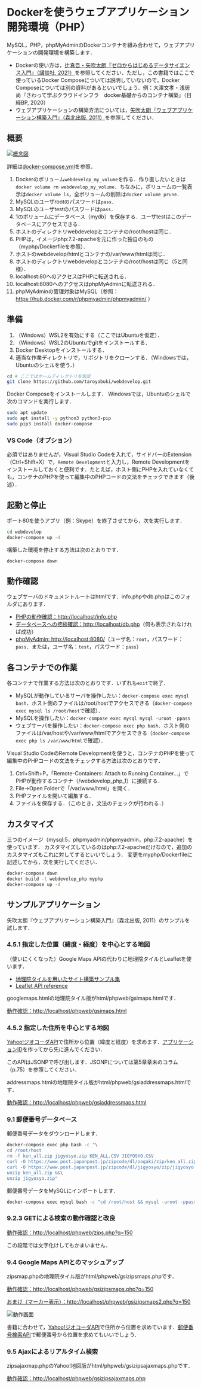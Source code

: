 # Dockerを使うウェブアプリケーション開発環境（PHP）

MySQL，PHP，phpMyAdminのDockerコンテナを組み合わせて，ウェブアプリケーションの開発環境を構築します．

- Dockerの使い方は，[辻真吾・矢吹太朗『ゼロからはじめるデータサイエンス入門』（講談社, 2021）](https://github.com/taroyabuki/fromzero)を参照してください．ただし，この書籍ではここで使っているDocker Composeについては説明していないので，Docker Composeについては別の資料があるといいでしょう．例：大澤文孝・浅居尚『さわって学ぶクラウドインフラ　docker基礎からのコンテナ構築』（日経BP, 2020）
- ウェブアプリケーションの構築方法については，[矢吹太朗『ウェブアプリケーション構築入門』（森北出版, 2011）](https://github.com/taroyabuki/webbook2)を参照してください．

## 概要

[![概念図](figure.svg)](figure.md)

詳細は[docker-compose.yml](docker-compose.yml)を参照．

1. Dockerのボリューム`webdevelop_my_volume`を作る．作り直したいときは`docker volume rm webdevelop_my_volume`．ちなみに，ボリュームの一覧表示は`docker volume ls`，全ボリュームの削除は`docker volume prune`．
2. MySQLのユーザrootのパスワードは`pass`．
3. MySQLのユーザtestのパスワードは`pass`．
4. 1のボリュームにデータベース（mydb）を保存する．ユーザtestはこのデータベースにアクセスできる．
5. ホストのディレクトリwebdevelopとコンテナの/root/hostは同じ．
6. PHPは，イメージphp:7.2-apacheを元に作った独自のもの（myphp/Dockerfileを参照）．
7. ホストのwebdevelop/htmlとコンテナの/var/www/htmlは同じ．
8. ホストのディレクトリwebdevelopとコンテナの/root/hostは同じ（5と同様）．
9. localhost:80へのアクセスはPHPに転送される．
10. localhost:8080へのアクセスはphpMyAdminに転送される．
11. phpMyAdminの管理対象はMySQL（参照：https://hub.docker.com/r/phpmyadmin/phpmyadmin/ ）

## 準備

1. （Windows）WSL2を有効にする（ここではUbuntuを仮定）．
1. （Windows）WSL2のUbuntuでgitをインストールする．
1. Docker Desktopをインストールする．
1. 適当な作業ディレクトリで，リポジトリをクローンする．（Windowsでは，Ubuntuのシェルを使う．）

```bash
cd # ここではホームディレクトリを仮定
git clone https://github.com/taroyabuki/webdevelop.git
```

Docker Composeをインストールします．
Windowsでは，Ubuntuのシェルで次のコマンドを実行します．

```bash
sudo apt update
sudo apt install -y python3 python3-pip
sudo pip3 install docker-compose
```

### VS Code（オプション）

必須ではありませんが，Visual Studio Codeを入れて，サイドバーのExtension（Ctrl+Shift+X）で，`Remote Development`と入力し，Remote Developmentをインストールしておくと便利です．たとえば，ホスト側にPHPを入れていなくても，コンテナのPHPを使って編集中のPHPコードの文法をチェックできます（後述）．

## 起動と停止

ポート80を使うアプリ（例：Skype）を終了させてから，次を実行します．

```bash
cd webdevelop
docker-compose up -d
```

構築した環境を停止する方法は次のとおりです．

```bash
docker-compose down
```

## 動作確認

ウェブサーバのドキュメントルートはhtmlです．info.phpやdb.phpはこのフォルダにあります．

* [PHPの動作確認：http://localhost/info.php](http://localhost/info.php)
* [データベースへの接続確認：http://localhost/db.php](http://localhost/db.php)（何も表示されなければ成功）
* [phpMyAdmin: http://localhost:8080/](http://localhost:8080/)（ユーザ名：`root`，パスワード：`pass`．または，ユーザ名：`test`，パスワード：`pass`）

## 各コンテナでの作業

各コンテナで作業する方法は次のとおりです．いずれも`exit`で終了．

* MySQLが動作しているサーバを操作したい：`docker-compose exec mysql bash`．ホスト側のファイルは/root/hostでアクセスできる（`docker-compose exec mysql ls /root/host`で確認）．
* MySQLを操作したい：`docker-compose exec mysql mysql -uroot -ppass`
* ウェブサーバを操作したい：`docker-compose exec php bash`．ホスト側のファイルは/var/hostや/var/www/htmlでアクセスできる（`docker-compose exec php ls /var/www/html`で確認）．

Visual Studio CodeのRemote Developmentを使うと，コンテナのPHPを使って編集中のPHPコードの文法をチェックする方法は次のとおりです．

1. Ctrl+Shift+P，「Remote-Containers: Attach to Running Container...」でPHPが動作するコンテナ（/webdevelop_php_1）に接続する．
1. File→Open Folderで「/var/www/html」を開く．
1. PHPファイルを開いて編集する．
1. ファイルを保存する．（このとき，文法のチェックが行われる．）

## カスタマイズ

三つのイメージ（mysql:5，phpmyadmin/phpmyadmin，php:7.2-apache）を使っています．
カスタマイズしているのはphp:7.2-apacheだけなので，追加のカスタマイズもこれに対してするといいでしょう．
変更をmyphp/Dockerfileに記述してから，次を実行してください．

```bash
docker-compose down
docker build -t webdevelop_php myphp
docker-compose up -d
```

## サンプルアプリケーション

矢吹太朗『ウェブアプリケーション構築入門』（森北出版, 2011）のサンプルを試します．

### 4.5.1 指定した位置（緯度・経度）を中心とする地図

（使いにくくなった）Google Maps APIの代わりに地理院タイルとLeafletを使います．

- [地理院タイルを用いたサイト構築サンプル集](https://maps.gsi.go.jp/development/sample.html)
- [Leaflet API reference](https://leafletjs.com/reference.html)

googlemaps.htmlの地理院タイル版がhtml/phpweb/gsimaps.htmlです．

[動作確認：http://localhost/phpweb/gsimaps.html](http://localhost/phpweb/gsimaps.html)

### 4.5.2 指定した住所を中心とする地図

[Yahoo!ジオコーダAPI](https://developer.yahoo.co.jp/webapi/map/openlocalplatform/v1/geocoder.html)で住所から位置（緯度と経度）を求めます．[アプリケーションID](https://e.developer.yahoo.co.jp/register)を作ってから先に進んでください．

このAPIはJSONPで呼び出します．JSONPについては第5章章末のコラム（p.75）を参照してください．

addressmaps.htmlの地理院タイル版がhtml/phpweb/gsiaddressmaps.htmlです．

[動作確認：http://localhost/phpweb/gsiaddressmaps.html](http://localhost/phpweb/gsiaddressmaps.html)

### 9.1 郵便番号データベース

郵便番号データをダウンロードします．

```bash
docker-compose exec php bash -c "\
cd /root/host
rm -f ken_all.zip jigyosyo.zip KEN_ALL.CSV JIGYOSYO.CSV
curl -O https://www.post.japanpost.jp/zipcode/dl/oogaki/zip/ken_all.zip &&\
curl -O https://www.post.japanpost.jp/zipcode/dl/jigyosyo/zip/jigyosyo.zip &&\
unzip ken_all.zip &&\
unzip jigyosyo.zip"
```

郵便番号データをMySQLにインポートします．

```bash
docker-compose exec mysql bash -c "cd /root/host && mysql -uroot -ppass mydb < zips.sql"
```

### 9.2.3 GETによる検索の動作確認と改良

[動作確認：http://localhost/phpweb/zips.php?q=150](http://localhost/phpweb/zips.php?q=150)

この段階では文字化けしてもかまいません．

### 9.4 Google Maps APIとのマッシュアップ

zipsmap.phpの地理院タイル版がhtml/phpweb/gsizipsmaps.phpです．

[動作確認：http://localhost/phpweb/gsizipsmaps.php?q=150](http://localhost/phpweb/gsizipsmaps.php?q=150)

[おまけ（マーカー表示）：http://localhost/phpweb/gsizipsmaps2.php?q=150](http://localhost/phpweb/gsizipsmaps2.php?q=150)

![動作画面](gsizipsmaps2.png)

書籍に合わせて，[Yahoo!ジオコーダAPI](https://developer.yahoo.co.jp/webapi/map/openlocalplatform/v1/geocoder.html)で住所から位置を求めています．[郵便番号検索API](https://developer.yahoo.co.jp/webapi/map/openlocalplatform/v1/zipcodesearch.html)で郵便番号から位置を求めてもいいでしょう．

### 9.5 Ajaxによるリアルタイム検索

zipsajaxmap.phpのYahoo!地図版がhtml/phpweb/gsizipsajaxmaps.phpです．

[動作確認：http://localhost/phpweb/gsizipsajaxmaps.php](http://localhost/phpweb/gsizipsajaxmaps.php)
